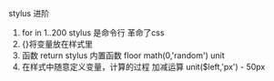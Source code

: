 stylus 进阶
1. for in 1..200
stylus 是命令行 革命了css
2. {}将变量放在样式里
3. 函数 return
    stylus 内置函数
    floor math(0,'random')
    unit 
4. 在样式中随意定义变量，计算的过程
加减运算 unit($left,'px') - 50px